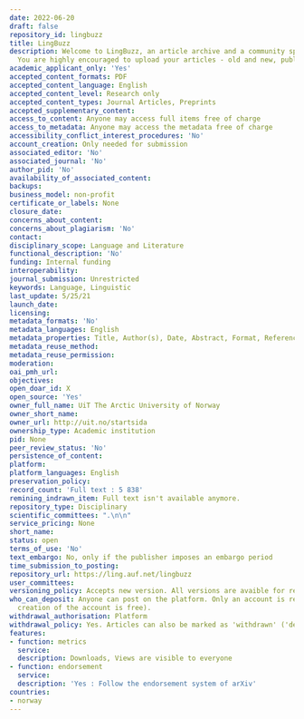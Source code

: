 ```yaml
---
date: 2022-06-20
draft: false
repository_id: lingbuzz
title: LingBuzz
description: Welcome to LingBuzz, an article archive and a community space for Linguistics.
  You are highly encouraged to upload your articles - old and new, published or not.
academic_applicant_only: 'Yes'
accepted_content_formats: PDF
accepted_content_language: English
accepted_content_level: Research only
accepted_content_types: Journal Articles, Preprints
accepted_supplementary_content:
access_to_content: Anyone may access full items free of charge
access_to_metadata: Anyone may access the metadata free of charge
accessibility_conflict_interest_procedures: 'No'
account_creation: Only needed for submission
associated_editor: 'No'
associated_journal: 'No'
author_pid: 'No'
availability_of_associated_content:
backups:
business_model: non-profit
certificate_or_labels: None
closure_date:
concerns_about_content:
concerns_about_plagiarism: 'No'
contact:
disciplinary_scope: Language and Literature
functional_description: 'No'
funding: Internal funding
interoperability:
journal_submission: Unrestricted
keywords: Language, Linguistic
last_update: 5/25/21
launch_date:
licensing:
metadata_formats: 'No'
metadata_languages: English
metadata_properties: Title, Author(s), Date, Abstract, Format, Reference, keywords
metadata_reuse_method:
metadata_reuse_permission:
moderation:
oai_pmh_url:
objectives:
open_doar_id: X
open_source: 'Yes'
owner_full_name: UiT The Arctic University of Norway
owner_short_name:
owner_url: http://uit.no/startsida
ownership_type: Academic institution
pid: None
peer_review_status: 'No'
persistence_of_content:
platform:
platform_languages: English
preservation_policy:
record_count: 'Full text : 5 838'
remining_indrawn_item: Full text isn't available anymore.
repository_type: Disciplinary
scientific_committees: ".\n\n"
service_pricing: None
short_name:
status: open
terms_of_use: 'No'
text_embargo: No, only if the publisher imposes an embargo period
time_submission_to_posting:
repository_url: https://ling.auf.net/lingbuzz
user_committees:
versioning_policy: Accepts new version. All versions are avaible for readers.
who_can_deposit: Anyone can post on the platform. Only an account is required ( The
  creation of the account is free).
withdrawal_authorisation: Platform
withdrawal_policy: Yes. Articles can also be marked as 'withdrawn' ('deprecated').
features:
- function: metrics
  service:
  description: Downloads, Views are visible to everyone
- function: endorsement
  service:
  description: 'Yes : Follow the endorsement system of arXiv'
countries:
- norway
---
```



